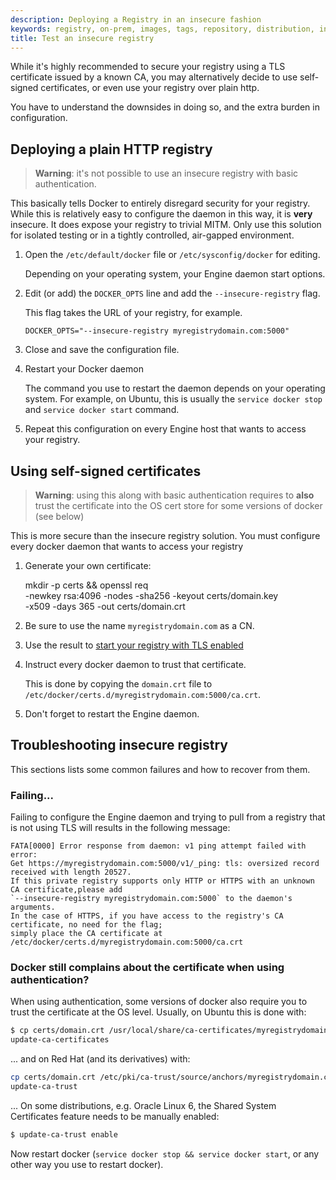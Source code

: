 ```yaml
---
description: Deploying a Registry in an insecure fashion
keywords: registry, on-prem, images, tags, repository, distribution, insecure
title: Test an insecure registry
---
```


While it's highly recommended to secure your registry using a TLS certificate
issued by a known CA, you may alternatively decide to use self-signed
certificates, or even use your registry over plain http.

You have to understand the downsides in doing so, and the extra burden in
configuration.

## Deploying a plain HTTP registry

> **Warning**: it's not possible to use an insecure registry with basic authentication.

This basically tells Docker to entirely disregard security for your registry.
While this is relatively easy to configure the daemon in this way, it is
**very** insecure. It does expose your registry to trivial MITM. Only use this
solution for isolated testing or in a tightly controlled, air-gapped
environment.

1. Open the `/etc/default/docker` file or `/etc/sysconfig/docker` for editing.

    Depending on your operating system, your Engine daemon start options.

2. Edit (or add) the `DOCKER_OPTS` line and add the `--insecure-registry` flag.

    This flag takes the URL of your registry, for example.

    `DOCKER_OPTS="--insecure-registry myregistrydomain.com:5000"`

3. Close and save the configuration file.

4. Restart your Docker daemon

    The command you use to restart the daemon depends on your operating system.
    For example, on Ubuntu, this is usually the `service docker stop` and `service
    docker start` command.

5. Repeat this configuration on every Engine host that wants to access your registry.


## Using self-signed certificates

> **Warning**: using this along with basic authentication requires to **also** trust the certificate into the OS cert store for some versions of docker (see below)

This is more secure than the insecure registry solution.  You must configure every docker daemon that wants to access your registry

1. Generate your own certificate:

    mkdir -p certs && openssl req \
      -newkey rsa:4096 -nodes -sha256 -keyout certs/domain.key \
      -x509 -days 365 -out certs/domain.crt

2. Be sure to use the name `myregistrydomain.com` as a CN.

3. Use the result to [start your registry with TLS enabled](./deploying.md#get-a-certificate)

4. Instruct every docker daemon to trust that certificate.

    This is done by copying the `domain.crt` file to `/etc/docker/certs.d/myregistrydomain.com:5000/ca.crt`.

5. Don't forget to restart the Engine daemon.

## Troubleshooting insecure registry

This sections lists some common failures and how to recover from them.

### Failing...

Failing to configure the Engine daemon and trying to pull from a registry that is not using
TLS will results in the following message:

```
FATA[0000] Error response from daemon: v1 ping attempt failed with error:
Get https://myregistrydomain.com:5000/v1/_ping: tls: oversized record received with length 20527.
If this private registry supports only HTTP or HTTPS with an unknown CA certificate,please add
`--insecure-registry myregistrydomain.com:5000` to the daemon's arguments.
In the case of HTTPS, if you have access to the registry's CA certificate, no need for the flag;
simply place the CA certificate at /etc/docker/certs.d/myregistrydomain.com:5000/ca.crt
```

### Docker still complains about the certificate when using authentication?

When using authentication, some versions of docker also require you to trust the certificate at the OS level. Usually, on Ubuntu this is done with:

```bash
$ cp certs/domain.crt /usr/local/share/ca-certificates/myregistrydomain.com.crt
update-ca-certificates
```

... and on Red Hat (and its derivatives) with:

```bash
cp certs/domain.crt /etc/pki/ca-trust/source/anchors/myregistrydomain.com.crt
update-ca-trust
```

... On some distributions, e.g. Oracle Linux 6, the Shared System Certificates feature needs to be manually enabled:

```bash
$ update-ca-trust enable
```

Now restart docker (`service docker stop && service docker start`, or any other way you use to restart docker).